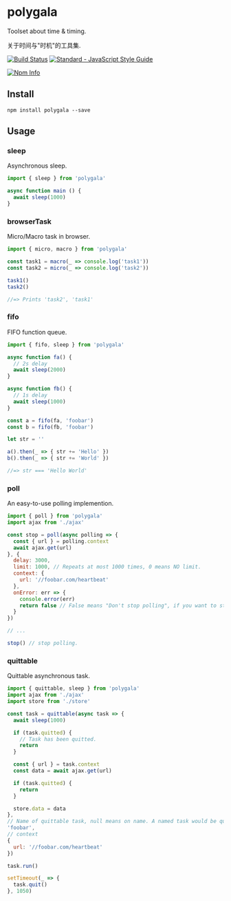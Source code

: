 # polygala

Toolset about time & timing.

关于时间与"时机"的工具集.

[![Build Status](https://travis-ci.org/yusangeng/polygala.svg?branch=master)](https://travis-ci.org/yusangeng/pano.gl) [![Standard - JavaScript Style Guide](https://img.shields.io/badge/code_style-standard-brightgreen.svg)](https://standardjs.com)

[![Npm Info](https://nodei.co/npm/polygala.png?compact=true)](https://www.npmjs.com/package/polygala)

## Install

```shell
npm install polygala --save
```

## Usage

### sleep

Asynchronous sleep.

``` js
import { sleep } from 'polygala'

async function main () {
  await sleep(1000)
}
```

### browserTask

Micro/Macro task in browser.

``` js
import { micro, macro } from 'polygala'

const task1 = macro(_ => console.log('task1'))
const task2 = micro(_ => console.log('task2'))

task1()
task2()

//=> Prints 'task2', 'task1'
```

### fifo

FIFO function queue.

``` js
import { fifo, sleep } from 'polygala'

async function fa() {
  // 2s delay
  await sleep(2000)
}

async function fb() {
  // 1s delay
  await sleep(1000)
}

const a = fifo(fa, 'foobar')
const b = fifo(fb, 'foobar')

let str = ''

a().then(_ => { str += 'Hello' })
b().then(_ => { str += 'World' })

//=> str === 'Hello World'
```

### poll

An easy-to-use polling implemention.

``` js
import { poll } from 'polygala'
import ajax from './ajax'

const stop = poll(async polling => {
  const { url } = polling.context
  await ajax.get(url)
}, {
  delay: 3000,
  limit: 1000, // Repeats at most 1000 times, 0 means NO limit.
  context: {
    url: '//foobar.com/heartbeat'
  },
  onError: err => {
    console.error(err)
    return false // False means "Don't stop polling", if you want to stop, return true.
  }
})

// ...

stop() // stop polling.
```

### quittable

Quittable asynchronous task.

``` js
import { quittable, sleep } from 'polygala'
import ajax from './ajax'
import store from './store'

const task = quittable(async task => {
  await sleep(1000)

  if (task.quitted) {
    // Task has been quitted.
    return
  }

  const { url } = task.context
  const data = await ajax.get(url)

  if (task.quitted) {
    return
  }

  store.data = data
},
// Name of quittable task, null means on name. A named task would be quitted if a new task with the same name was run.
'foobar',
// context
{
  url: '//foobar.com/heartbeat'
})

task.run()

setTimeout(_ => {
  task.quit()
}, 1050)
```
